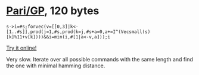 # [Pari/GP], 120 bytes

    s->i=#s;forvec(v=[[0,3]|k<-[1..#s]],prod(j=1,#s,prod(k=j,#s+a=0,a+=I^(Vecsmall(s)[k]%11+v[k])))&&i=min(i,#[1|a<-v,a]));i

[Try it online!][TIO-kwq48zfd]

Very slow. Iterate over all possible commands with the same length and find the one with minimal hamming distance.

[Pari/GP]: http://pari.math.u-bordeaux.fr/
[TIO-kwq48zfd]: https://tio.run/##LYxLCsMgAESvIkqDEg2RLqPue4FuxICkSTFfiUUo5O7WtF0M894sxtvdsadPA5ApMOUkCs2w7bHvcJRa1/RqjkkwzasKBWOo37cHHiWnKPx4kmPm0sqa2lLeWnzvu7DYecaB6MlcOC9jbkJIUTi5uBU7ijQ/rGCR2rw3Llnv5zcOgCngd7e@MsJTIBjyC6FAw7ZVKkYhIAVQCfWvr7YiqjPQkPQB "Pari/GP – Try It Online"